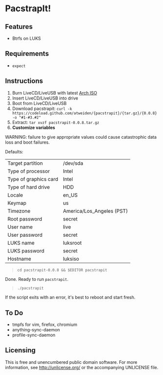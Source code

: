 PacstrapIt!
===========

Features
--------

- Btrfs on LUKS


Requirements
------------

- `expect`


Instructions
------------

1. Burn LiveCD/LiveUSB with latest [Arch ISO](https://www.archlinux.org/download/)
2. Insert LiveCD/LiveUSB into drive
3. Boot from LiveCD/LiveUSB
4. Download pacstrapit: `curl -k https://codeload.github.com/atweiden/{pacstrapit}/{tar.gz}/{0.0.8} -o "#1-#3.#2"`
5. Extract: `tar xvzf pacstrapit-0.0.8.tar.gz`
6. **Customize variables**

WARNING: failure to give appropriate values could cause catastrophic
data loss and boot failures.

Defaults:

<table>
<tr><td>Target partition</td><td>/dev/sda</td><tr>
<tr><td>Type of processor</td><td>Intel</td><tr>
<tr><td>Type of graphics card</td><td>Intel</td><tr>
<tr><td>Type of hard drive</td><td>HDD</td><tr>
<tr><td>Locale</td><td>en_US</td><tr>
<tr><td>Keymap</td><td>us</td><tr>
<tr><td>Timezone</td><td>America/Los_Angeles (PST)</td><tr>
<tr><td>Root password</td><td>secret</td><tr>
<tr><td>User name</td><td>live</td><tr>
<tr><td>User password</td><td>secret</td><tr>
<tr><td>LUKS name</td><td>luksroot</td><tr>
<tr><td>LUKS password</td><td>secret</td><tr>
<tr><td>Hostname</td><td>luksiso</td><tr>
</table>

> `cd pacstrapit-0.0.8 && $EDITOR pacstrapit`

Done. Ready to run `pacstrapit`.

> `./pacstrapit`

If the script exits with an error, it's best to reboot and start fresh.


To Do
-----

- tmpfs for vim, firefox, chromium
- anything-sync-daemon
- profile-sync-daemon

Licensing
---------

This is free and unencumbered public domain software. For more
information, see http://unlicense.org/ or the accompanying UNLICENSE file.
